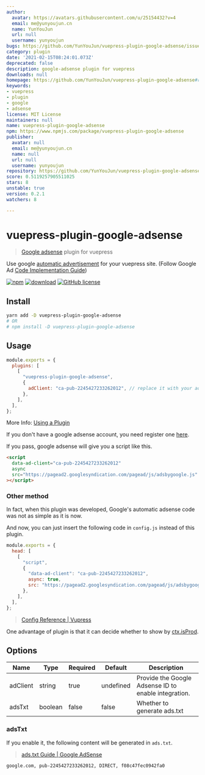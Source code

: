 ```yaml
---
author:
  avatar: https://avatars.githubusercontent.com/u/25154432?v=4
  email: me@yunyoujun.cn
  name: YunYouJun
  url: null
  username: yunyoujun
bugs: https://github.com/YunYouJun/vuepress-plugin-google-adsense/issues
category: plugin
date: '2021-02-15T08:24:01.073Z'
deprecated: false
description: google-adsense plugin for vuepress
downloads: null
homepage: https://github.com/YunYouJun/vuepress-plugin-google-adsense#readme
keywords:
- vuepress
- plugin
- google
- adsense
license: MIT License
maintainers: null
name: vuepress-plugin-google-adsense
npm: https://www.npmjs.com/package/vuepress-plugin-google-adsense
publisher:
  avatar: null
  email: me@yunyoujun.cn
  name: null
  url: null
  username: yunyoujun
repository: https://github.com/YunYouJun/vuepress-plugin-google-adsense
score: 0.5119257905511025
stars: 8
unstable: true
version: 0.2.1
watchers: 8

---
```


# vuepress-plugin-google-adsense

> [Google adsense](https://www.google.cn/adsense/) plugin for vuepress

Use google [automatic advertisement](https://support.google.com/adsense/answer/9261306) for your vuepress site.
(Follow Google Ad [Code Implementation Guide](https://support.google.com/adsense/answer/9274634))

[![npm](https://img.shields.io/npm/v/vuepress-plugin-google-adsense.svg)](https://www.npmjs.com/package/vuepress-plugin-google-adsense)
[![download](https://img.shields.io/npm/dt/vuepress-plugin-google-adsense.svg)](https://npmcharts.com/compare/vuepress-plugin-google-adsense?minimal=true)
[![GitHub license](https://img.shields.io/github/license/YunYouJun/vuepress-plugin-google-adsense.svg)](https://github.com/YunYouJun/vuepress-plugin-google-adsense/blob/master/LICENSE)

## Install

```sh
yarn add -D vuepress-plugin-google-adsense
# OR
# npm install -D vuepress-plugin-google-adsense
```

## Usage

```js
module.exports = {
  plugins: [
    [
      "vuepress-plugin-google-adsense",
      {
        adClient: "ca-pub-2245427233262012", // replace it with your adClient
      },
    ],
  ],
};
```

More Info: [Using a Plugin](https://vuepress.vuejs.org/plugin/using-a-plugin.html)

If you don't have a google adsense account, you need register one [here](https://www.google.com/adsense/).

If you pass, google adsense will give you a script like this.

```html
<script
  data-ad-client="ca-pub-2245427233262012"
  async
  src="https://pagead2.googlesyndication.com/pagead/js/adsbygoogle.js"
></script>
```

### Other method

In fact, when this plugin was developed, Google's automatic adsense code was not as simple as it is now.

And now, you can just insert the following code in `config.js` instead of this plugin.

```js
module.exports = {
  head: [
    [
      "script",
      {
        "data-ad-client": "ca-pub-2245427233262012",
        async: true,
        src: "https://pagead2.googlesyndication.com/pagead/js/adsbygoogle.js",
      },
    ],
  ],
};
```

> [Config Reference | Vupress](https://vuepress.vuejs.org/config/#head)

One advantage of plugin is that it can decide whether to show by [ctx.isProd](https://vuepress.vuejs.org/plugin/context-api.html#ctx-isprod).

## Options

| Name     | Type    | Required | Default   | Description                                          |
| -------- | ------- | -------- | --------- | ---------------------------------------------------- |
| adClient | string  | true     | undefined | Provide the Google Adsense ID to enable integration. |
| adsTxt   | boolean | false    | false     | Whether to generate ads.txt                          |

### adsTxt

If you enable it, the following content will be generated in `ads.txt`.

> [ads.txt Guide | Google AdSense](https://support.google.com/adsense/answer/7532444)

```txt
google.com, pub-2245427233262012, DIRECT, f08c47fec0942fa0
```
